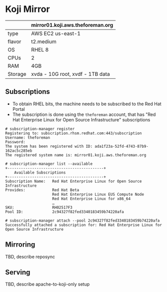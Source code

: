 # Koji Mirror

| | mirror01.koji.aws.theforeman.org |
|-|-|
| type | AWS EC2 us-east-1 |
| flavor | t2.medium |
| OS | RHEL 8 |
| CPUs | 2 |
| RAM | 4GB |
| Storage | xvda - 10G root, xvdf - 1TB data |

## Subscriptions

* To obtain RHEL bits, the machine needs to be subscribed to the Red Hat Portal
* The subscription is done using the `theforeman` account, that has "Red Hat Enterprise Linux for Open Source Infrastructure" subscriptions

```console
# subscription-manager register
Registering to: subscription.rhsm.redhat.com:443/subscription
Username: theforeman
Password:
The system has been registered with ID: ada1f23a-52fd-4743-87b9-162ac5c285eb
The registered system name is: mirror01.koji.aws.theforeman.org

# subscription-manager list --available
+-------------------------------------------+
    Available Subscriptions
+-------------------------------------------+
Subscription Name:   Red Hat Enterprise Linux for Open Source Infrastructure
Provides:            Red Hat Beta
                     Red Hat Enterprise Linux EUS Compute Node
                     Red Hat Enterprise Linux for x86_64
                     …
SKU:                 RH02517F3
Pool ID:             2c94327f82fed3340183459b74220afa

# subscription-manager attach --pool 2c94327f82fed3340183459b74220afa
Successfully attached a subscription for: Red Hat Enterprise Linux for Open Source Infrastructure
```

## Mirroring

TBD, describe reposync

## Serving

TBD, describe apache-to-koji-only setup
